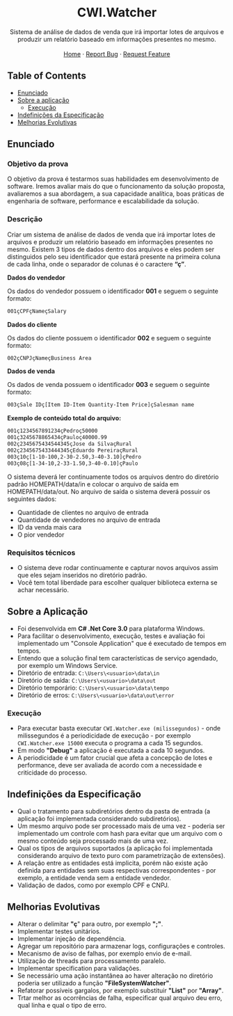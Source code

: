 <br />
<p align="center">
  <h1 align="center">CWI.Watcher</h1>

  <p align="center">
    Sistema de análise de dados de venda que irá importar lotes de arquivos e produzir um relatório baseado em informações presentes no mesmo.
    <br />
    <br />
    <a href="https://github.com/jonasrm/CWI.Watcher">Home</a>
    ·
    <a href="https://github.com/jonasrm/CWI.Watcher/issues">Report Bug</a>
    ·
    <a href="https://github.com/jonasrm/CWI.Watcher/issues">Request Feature</a>
  </p>
</p>



<!-- TABLE OF CONTENTS -->
## Table of Contents

* [Enunciado](#enunciado)
* [Sobre a aplicação](#sobre-a-aplicação)
  * [Execução](#execução)
* [Indefinições da Especificação](#indefinições-da-especificação)
* [Melhorias Evolutivas](#melhorias-evolutivas)


## Enunciado


### Objetivo da prova
O objetivo da prova é testarmos suas habilidades em desenvolvimento de software. Iremos
avaliar mais do que o funcionamento da solução proposta, avaliaremos a sua abordagem, a
sua capacidade analítica, boas práticas de engenharia de software, performance e
escalabilidade da solução.


### Descrição
Criar um sistema de análise de dados de venda que irá importar lotes de arquivos e produzir
um relatório baseado em informações presentes no mesmo.
Existem 3 tipos de dados dentro dos arquivos e eles podem ser distinguidos pelo seu
identificador que estará presente na primeira coluna de cada linha, onde o separador de
colunas é o caractere **“ç”**.


**Dados do vendedor**

Os dados do vendedor possuem o identificador **001** e seguem o seguinte formato:
```sh
001çCPFçNameçSalary
```


**Dados do cliente**

Os dados do cliente possuem o identificador **002** e seguem o seguinte formato:
```sh
002çCNPJçNameçBusiness Area
```


**Dados de venda**

Os dados de venda possuem o identificador **003** e seguem o seguinte formato:
```sh
003çSale IDç[Item ID-Item Quantity-Item Price]çSalesman name
```


**Exemplo de conteúdo total do arquivo:**

```sh
001ç1234567891234çPedroç50000
001ç3245678865434çPauloç40000.99
002ç2345675434544345çJose da SilvaçRural
002ç2345675433444345çEduardo PereiraçRural
003ç10ç[1-10-100,2-30-2.50,3-40-3.10]çPedro
003ç08ç[1-34-10,2-33-1.50,3-40-0.10]çPaulo
```


O sistema deverá ler continuamente todos os arquivos dentro do diretório padrão
HOMEPATH/data/in e colocar o arquivo de saída em HOMEPATH/data/out.
No arquivo de saída o sistema deverá possuir os seguintes dados:
- Quantidade de clientes no arquivo de entrada
- Quantidade de vendedores no arquivo de entrada
- ID da venda mais cara
- O pior vendedor


### Requisitos técnicos

- O sistema deve rodar continuamente e capturar novos arquivos assim que eles sejam
inseridos no diretório padrão.
- Você tem total liberdade para escolher qualquer biblioteca externa se achar
necessário.


## Sobre a Aplicação
- Foi desenvolvida em **C# .Net Core 3.0** para plataforma Windows.
- Para facilitar o desenvolvimento, execução, testes e avaliação foi implementado um "Console Application" que é executado de tempos em tempos.
- Entendo que a solução final tem características de serviço agendado, por exemplo um Windows Service.
- Diretório de entrada: `C:\Users\<usuario>\data\in`
- Diretório de saída: `C:\Users\<usuario>\data\out`
- Diretório temporário: `C:\Users\<usuario>\data\tempo`
- Diretório de erros: `C:\Users\<usuario>\data\out\error` 


### Execução
- Para executar basta executar `CWI.Watcher.exe (milissegundos)` - onde milissegundos é a periodicidade de execução - por exemplo `CWI.Watcher.exe 15000` executa o programa a cada 15 segundos.
- Em modo **"Debug"** a aplicação é executada a cada 10 segundos.
- A periodicidade é um fator crucial que afeta a concepção de lotes e performance, deve ser avaliada de acordo com a necessidade e criticidade do processo.


## Indefinições da Especificação
- Qual o tratamento para subdiretórios dentro da pasta de entrada (a aplicação foi implementada considerando subdiretórios).
- Um mesmo arquivo pode ser processado mais de uma vez - poderia ser implementado um controle com hash para evitar que um arquivo com o mesmo conteúdo seja processado mais de uma vez.
- Qual os tipos de arquivos suportados (a aplicação foi implementada considerando arquivo de texto puro com parametrização de extensões).
- A relação entre as entidades está implicita, porém não existe ação definida para entidades sem suas respectivas correspondentes - por exemplo, a entidade venda sem a entidade vendedor.
- Validação de dados, como por exemplo CPF e CNPJ.


## Melhorias Evolutivas
- Alterar o delimitar **"ç**" para outro, por exemplo **";"**.
- Implementar testes unitários.
- Implementar injeção de dependência.
- Agregar um repositório para armazenar logs, configurações e controles.
- Mecanismo de aviso de falhas, por exemplo envio de e-mail.
- Utilização de threads para processamento paralelo.
- Implementar specification para validações.
- Se necessário uma ação instantânea ao haver alteração no diretório poderia ser utilizado a função **"FileSystemWatcher"**.
- Refatorar possíveis gargalos, por exemplo substituir **"List"** por **"Array"**.
- Trtar melhor as ocorrências de falha, especificar qual arquivo deu erro, qual linha e qual o tipo de erro.


